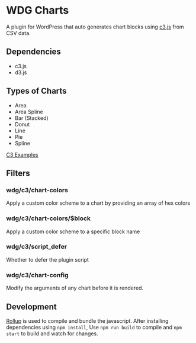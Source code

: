 # WDG Charts

A plugin for WordPress that auto generates chart blocks using [c3.js](https://c3js.org) from CSV data.

## Dependencies

* c3.js
* d3.js

## Types of Charts

* Area
* Area Spline
* Bar (Stacked)
* Donut
* Line
* Pie
* Spline

[C3 Examples](https://c3js.org/examples.html)

## Filters

### wdg/c3/chart-colors

Apply a custom color scheme to a chart by providing an array of hex colors

### wdg/c3/chart-colors/$block

Apply a custom color scheme to a specific block name

### wdg/c3/script_defer

Whether to defer the plugin script

### wdg/c3/chart-config

Modify the arguments of any chart before it is rendered.

## Development

[Rollup](https://rollupjs.org/) is used to compile and bundle the javascript. After installing dependencies using `npm install`, Use `npm run build` to compile and `npm start` to build and watch for changes.
